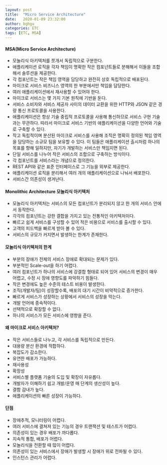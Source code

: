 ```yaml
---
layout: post
title:  "Micro Service Architecture"
date:   2020-01-09 23:32:00
author: bghgu
categories: ETC
tags: [ETC, MSA]
---
```


#### MSA(Micro Service Architecture)
* 모놀리식 아키텍처를 쪼개서 독립적으로 구분한다.
* 애플리케이션 로직을 각자 책임이 명확한 작은 컴포넌트들로 분해해서 이들을 조합해서 솔루션을 제공한다.
* 각 컴포넌트는 작은 책임 영역을 담당하고 완전히 상호 독립적으로 배포된다.
* 마이크로 서비스 비즈니스 영역의 한 부분에서만 책임을 담당한다.
* 여러 애플리케이션에서 재사용할 수 있어야 한다.
* 마이크로 서비스는 몇 가지 기본 원칙에 기반을 둔다.
* 서비스 소비자와 서비스 제공자 사이의 데이터 교환을 위한 HTTP와 JSON 같은 경량 통신 프로토콜을 사용한다.
* 애플리케이션은 항상 기술 중립적 프로토콜을 사용해 통신하므로 서비스 구현 기술과는 무관하다. 따라서 마이크로 서비스 기반의 애플리케이션을 다양한 언어와 기술로 구축할 수 있다.
* 작고 독립적이며 분산된 마이크로 서비스를 사용해 조직은 명확히 정의된 책임 영역을 담당하는 소규모 팀을 보유할 수 있다. 이 팀들은 애플리케이션 출시처럼 하나의 목표를 향해 일하지만, 자기가 개발하는 서비스만 책임지면 된다.
* 단일 서비스를 나누어 작은 서비스의 조합으로 구축하는 방식이다.
* 각 컴포넌트를 서비스라는 개념으로 정의한다.
* REST API와 같은 표준 인터페이스로 그 기능을 외부로 제공한다.
* 애플리케이션 로직을 분리해서 여러 개의 애플리케이션으로 나눠서 배포한다.
* 서비스간 의존성이 생겨난다.

#### Monolithic Architecture 모놀리식 아키텍처
* 모놀리식 아키텍처는 서비스의 모든 컴포넌트가 분리되지 않고 한 개의 서비스 안에서 동작한다.
* 각각의 컴포넌트는 강한 결합을 가지고 있는 전통적인 아키텍처이다.
* 빠르고 쉽게 서비스를 구성할 수 있어 적은 비용으로 서비스를 출시할 수 있다.
* 고객의 피드백을 빠르게 받아 볼 수 있다.
* 서비스의 규모가 커지면서 발생하는 한계가 존재한다.

#### 모놀리식 아키텍처의 한계
* 부분의 장애가 전체의 서비스 장애로 확대되는 문제가 있다.
* 부분적인 Scale-out을 하기 어렵다.
* 여러 컴포넌트가 하나의 서비스에 강결합 형태로 되어 있어 서비스의 변경이 매우 어렵고, 수정 시 장애 영향도를 파악하기 힘들다.
* 작은 변경에도 높은 수준의 테스트 비용이 발생한다.
* 조직(개발자/팀)이 성장할수록, 배포의 대기 시간이 비약적으로 증가한다.
* 빠르게 서비스가 성장하는 상황에서 서비스의 성장을 막는다.
* 개발 언어에 종속적이다.
* 선택적으로 확장할 수 없다.
* 하나의 서비스가 모든 서비스에 영향을 준다.

#### 왜 마이크로 서비스 아키텍처?
* 작은 서비스들로 나누고, 각 서비스를 독립적으로 만든다.
* 대용량 분산 환경에 적합하다.
* 복잡도가 감소한다.
* 유연한 배포가 가능하다.
* 재사용성
* 확장성
* 서비스별 플랫폼 기술의 도입 및 확장이 자유롭다.
* 개발자가 이해하기 쉽고 개발/운영 매 단계의 생산성이 높다.
* 결함 감내가 높다.
* 애플리케이션의 빠른 성장이 가능하다.

#### 단점
* 장애추적, 모니터링이 어렵다.
* 여러 서비스에 결쳐져 있는 기능의 경우 트랜잭션 및 테스트가 어렵다.
* 의존성이 있는 경우 배포가 까다롭다.
* 지속적 통합, 배포가 어렵다.
* 모놀리식을 전환할 때 많이 어렵다.
* 의존성이 있는 서비스에서 장애가 발생할 시 장애가 위로 전파될 수 있다.
* 인스턴스 관리가 어렵다.